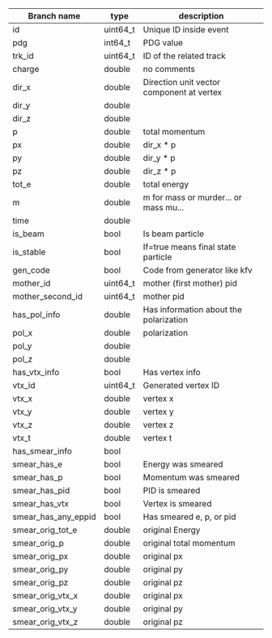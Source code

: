 









































|        Branch name               |  type         | description
|-----------------------|-----------|---------------------------------------------
| id                    | uint64_t  | Unique ID inside event                      |                           
| pdg                   | int64_t   | PDG value                                   |               
| trk_id                | uint64_t  | ID of the related track                     |                               
| charge                | double    | no comments                                 |                   
| dir_x                 | double    | Direction unit vector component at vertex   |                                               
| dir_y                 | double    |                                             |       
| dir_z                 | double    |                                             |       
| p                     | double    | total momentum                              |                   
| px                    | double    | dir_x * p                                   |               
| py                    | double    | dir_y * p                                   |               
| pz                    | double    | dir_z * p                                   |               
| tot_e                 | double    | total energy                                |                   
| m                     | double    | m for mass or murder... or mass mu...       |                                           
| time                  | double    |                                             |       
| is_beam               | bool      | Is beam particle                            |                       
| is_stable             | bool      | If=true means final state particle          |                                       
| gen_code              | bool      | Code from generator like kfv                |                                   
| mother_id             | uint64_t  | mother (first mother) pid                   |                               
| mother_second_id      | uint64_t  | mother pid                                  |               
| has_pol_info          | double    | Has information about the polarization      |                                           
| pol_x                 | double    | polarization                                |                   
| pol_y                 | double    |                                             |       
| pol_z                 | double    |                                             |       
| has_vtx_info          | bool      | Has vertex info                             |                       
| vtx_id                | uint64_t  | Generated vertex ID                         |                           
| vtx_x                 | double    | vertex x                                    |               
| vtx_y                 | double    | vertex y                                    |               
| vtx_z                 | double    | vertex z                                    |               
| vtx_t                 | double    | vertex t                                    |               
| has_smear_info        | bool      |                                             |       
| smear_has_e           | bool      | Energy was smeared                          |                       
| smear_has_p           | bool      | Momentum was smeared                        |                           
| smear_has_pid         | bool      | PID is smeared                              |                   
| smear_has_vtx         | bool      | Vertex is smeared                           |                       
| smear_has_any_eppid   | bool      | Has smeared e, p, or pid                    |                               
| smear_orig_tot_e      | double    | original Energy                             |                       
| smear_orig_p          | double    | original total momentum                     |                               
| smear_orig_px         | double    | original px                                 |                   
| smear_orig_py         | double    | original py                                 |                   
| smear_orig_pz         | double    | original pz                                 |                   
| smear_orig_vtx_x      | double    | original px                                 |                   
| smear_orig_vtx_y      | double    | original py                                 |                   
| smear_orig_vtx_z      | double    | original pz                                 |                   